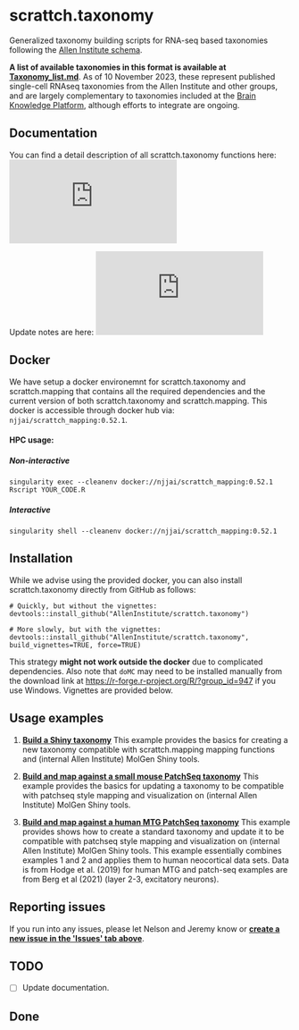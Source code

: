 # scrattch.taxonomy

Generalized taxonomy building scripts for RNA-seq based taxonomies following the [Allen Institute schema](https://github.com/AllenInstitute/scrattch.taxonomy/tree/main/schema).

**A list of available taxonomies in this format is available at [Taxonomy_list.md](https://github.com/AllenInstitute/scrattch.taxonomy/blob/main/Taxonomy_list.md)**. As of 10 November 2023, these represent published single-cell RNAseq taxonomies from the Allen Institute and other groups, and are largely complementary to taxonomies included at the [Brain Knowledge Platform](https://portal.brain-map.org/atlases-and-data/bkp), although efforts to integrate are ongoing.

## Documentation

You can find a detail description of all scrattch.taxonomy functions here: ![Documentation](https://github.com/AllenInstitute/scrattch.taxonomy/blob/main/scrattch.taxonomy_0.1.pdf)

Update notes are here: ![Versions](https://github.com/AllenInstitute/scrattch.taxonomy/blob/main/VERSIONS.md)

## Docker

We have setup a docker environemnt for scrattch.taxonomy and scrattch.mapping that contains all the required dependencies and the current version of both scrattch.taxonomy and scrattch.mapping. This docker is accessible through docker hub via: `njjai/scrattch_mapping:0.52.1`.

#### HPC usage:

##### Non-interactive
`singularity exec --cleanenv docker://njjai/scrattch_mapping:0.52.1 Rscript YOUR_CODE.R`

##### Interactive
`singularity shell --cleanenv docker://njjai/scrattch_mapping:0.52.1`


## Installation

While we advise using the provided docker, you can also install scrattch.taxonomy directly from GitHub as follows:

```
# Quickly, but without the vignettes:
devtools::install_github("AllenInstitute/scrattch.taxonomy")

# More slowly, but with the vignettes:
devtools::install_github("AllenInstitute/scrattch.taxonomy", build_vignettes=TRUE, force=TRUE)
```

This strategy **might not work outside the docker** due to complicated dependencies. Also note that `doMC` may need to be installed manually from the download link at https://r-forge.r-project.org/R/?group_id=947 if you use Windows. Vignettes are provided below.

## Usage examples

1. [**Build a Shiny taxonomy**](https://github.com/AllenInstitute/scrattch.taxonomy/blob/main/examples/build_taxonomy.md) This example provides the basics for creating a new taxonomy compatible with scrattch.mapping mapping functions and (internal Allen Institute) MolGen Shiny tools.

2. [**Build and map against a small mouse PatchSeq taxonomy**](https://github.com/AllenInstitute/scrattch.taxonomy/blob/main/examples/build_patchseq_taxonomy.md) This example provides the basics for updating a taxonomy to be compatible with patchseq style mapping and visualization on (internal Allen Institute) MolGen Shiny tools.

3. [**Build and map against a human MTG PatchSeq taxonomy**](https://github.com/AllenInstitute/scrattch.taxonomy/blob/main/examples/build_MTG_patchseq_taxonomy.md) This example provides shows how to create a standard taxonomy and update it to be compatible with patchseq style mapping and visualization on (internal Allen Institute) MolGen Shiny tools. This example essentially combines examples 1 and 2 and applies them to human neocortical data sets.  Data is from Hodge et al. (2019) for human MTG and patch-seq examples are from Berg et al (2021) (layer 2-3, excitatory neurons). 

## Reporting issues

If you run into any issues, please let Nelson and Jeremy know or [**create a new issue in the 'Issues' tab above**](https://github.com/AllenInstitute/scrattch-taxonomy/issues).

## TODO

- [ ] Update documentation.

## Done
